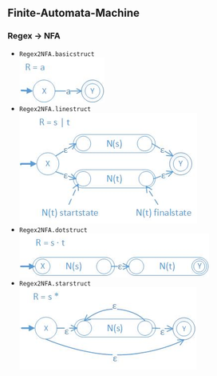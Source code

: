 ## Finite-Automata-Machine

### Regex -> NFA

- `Regex2NFA.basicstruct`<br>
![basic struct](img/basic.jpg)
- `Regex2NFA.linestruct`<br>
![line struct](img/line.jpg)
- `Regex2NFA.dotstruct`
![dot struct](img/dot.jpg)
- `Regex2NFA.starstruct`
![star struct](img/star.jpg)